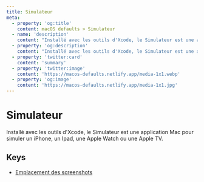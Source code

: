 ```yaml
---
title: Simulateur
meta:
  - property: 'og:title'
    content: macOS defaults > Simulateur
  - name: 'description'
    content: "Installé avec les outils d'Xcode, le Simulateur est une application Mac pour simuler un iPhone, un Ipad, une Apple Watch ou une Apple TV."
  - property: 'og:description'
    content: "Installé avec les outils d'Xcode, le Simulateur est une application Mac pour simuler un iPhone, un Ipad, une Apple Watch ou une Apple TV."
  - property: 'twitter:card'
    content: 'summary'
  - property: 'twitter:image'
    content: 'https://macos-defaults.netlify.app/media-1x1.webp'
  - property: 'og:image'
    content: 'https://macos-defaults.netlify.app/media-1x1.jpg'
---
```


# Simulateur

Installé avec les outils d'Xcode, le Simulateur est une application Mac pour simuler un iPhone, un Ipad, une Apple Watch ou une Apple TV.

## Keys

- [Emplacement des screenshots](./screenshotsavelocation.md)
